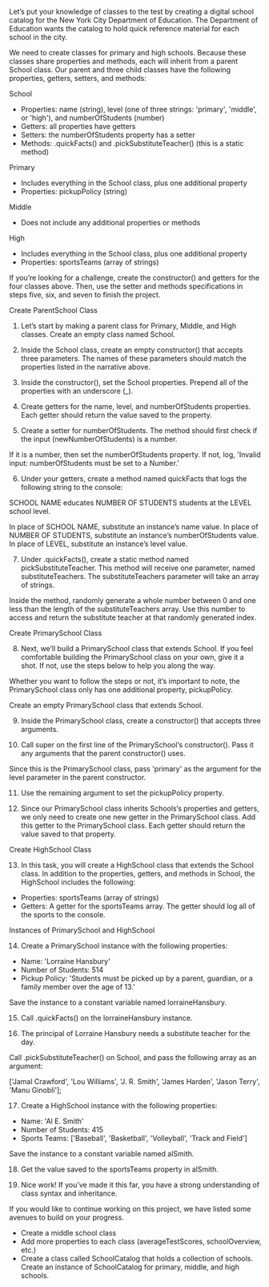 Let’s put your knowledge of classes to the test by creating a digital school catalog for the New York City Department of Education. The Department of Education wants the catalog to hold quick reference material for each school in the city.

We need to create classes for primary and high schools. Because these classes share properties and methods, each will inherit from a parent School class. Our parent and three child classes have the following properties, getters, setters, and methods:

School

- Properties: name (string), level (one of three strings: 'primary', 'middle', or 'high'), and numberOfStudents (number)
- Getters: all properties have getters
- Setters: the numberOfStudents property has a setter
- Methods: .quickFacts() and .pickSubstituteTeacher() (this is a static method)

Primary
- Includes everything in the School class, plus one additional property
- Properties: pickupPolicy (string)

Middle
- Does not include any additional properties or methods

High
- Includes everything in the School class, plus one additional property
- Properties: sportsTeams (array of strings)

If you’re looking for a challenge, create the constructor() and getters for the four classes above. Then, use the setter and methods specifications in steps five, six, and seven to finish the project.

Create ParentSchool Class

1. Let’s start by making a parent class for Primary, Middle, and High classes. Create an empty class named School.

2. Inside the School class, create an empty constructor() that accepts three parameters. The names of these parameters should match the properties listed in the narrative above.

3. Inside the constructor(), set the School properties. Prepend all of the properties with an underscore (_).

4. Create getters for the name, level, and numberOfStudents properties. Each getter should return the value saved to the property.

5.  Create a setter for numberOfStudents. The method should first check if the input (newNumberOfStudents) is a number.

If it is a number, then set the numberOfStudents property. If not, log, 'Invalid input: numberOfStudents must be set to a Number.'

6. Under your getters, create a method named quickFacts that logs the following string to the console:

SCHOOL NAME educates NUMBER OF STUDENTS students at the LEVEL school level.

In place of SCHOOL NAME, substitute an instance’s name value. In place of NUMBER OF STUDENTS, substitute an instance’s numberOfStudents value. In place of LEVEL, substitute an instance’s level value.

7. Under .quickFacts(), create a static method named pickSubstituteTeacher. This method will receive one parameter, named substituteTeachers. The substituteTeachers parameter will take an array of strings.

Inside the method, randomly generate a whole number between 0 and one less than the length of the substituteTeachers array. Use this number to access and return the substitute teacher at that randomly generated index.

Create PrimarySchool Class

8. Next, we’ll build a PrimarySchool class that extends School. If you feel comfortable building the PrimarySchool class on your own, give it a shot. If not, use the steps below to help you along the way.

Whether you want to follow the steps or not, it’s important to note, the PrimarySchool class only has one additional property, pickupPolicy.

Create an empty PrimarySchool class that extends School.

9. Inside the PrimarySchool class, create a constructor() that accepts three arguments.

10. Call super on the first line of the PrimarySchool‘s constructor(). Pass it any arguments that the parent constructor() uses.

Since this is the PrimarySchool class, pass 'primary' as the argument for the level parameter in the parent constructor.

11. Use the remaining argument to set the pickupPolicy property.

12. Since our PrimarySchool class inherits Schools‘s properties and getters, we only need to create one new getter in the PrimarySchool class. Add this getter to the PrimarySchool class. Each getter should return the value saved to that property.

Create HighSchool Class

13. In this task, you will create a HighSchool class that extends the School class. In addition to the properties, getters, and methods in School, the HighSchool includes the following:

- Properties: sportsTeams (array of strings)
- Getters: A getter for the sportsTeams array. The getter should log all of the sports to the console.

Instances of PrimarySchool and HighSchool

14. Create a PrimarySchool instance with the following properties:

- Name: 'Lorraine Hansbury'
- Number of Students: 514
- Pickup Policy: 'Students must be picked up by a parent, guardian, or a family member over the age of 13.'

Save the instance to a constant variable named lorraineHansbury.

15. Call .quickFacts() on the lorraineHansbury instance.

16. The principal of Lorraine Hansbury needs a substitute teacher for the day.

Call .pickSubstituteTeacher() on School, and pass the following array as an argument:

['Jamal Crawford', 'Lou Williams', 'J. R. Smith', 'James Harden', 'Jason Terry', 'Manu Ginobli'];

17. Create a HighSchool instance with the following properties:

- Name: 'Al E. Smith'
- Number of Students: 415
- Sports Teams: ['Baseball', 'Basketball', 'Volleyball', 'Track and Field']

Save the instance to a constant variable named alSmith.

18. Get the value saved to the sportsTeams property in alSmith.

19. Nice work! If you’ve made it this far, you have a strong understanding of class syntax and inheritance.

If you would like to continue working on this project, we have listed some avenues to build on your progress.

- Create a middle school class
- Add more properties to each class (averageTestScores, schoolOverview, etc.)
- Create a class called SchoolCatalog that holds a collection of schools. Create an instance of SchoolCatalog for primary, middle, and high schools.


